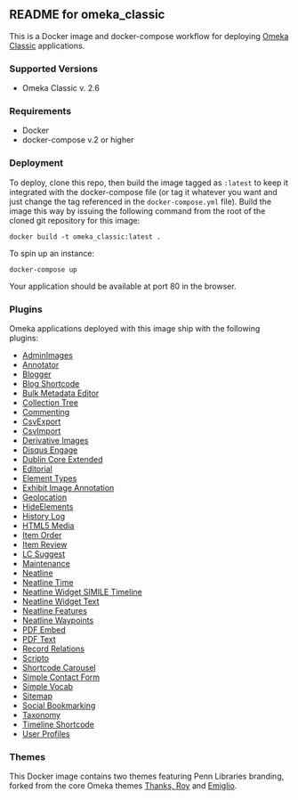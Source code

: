 ## README for omeka_classic

This is a Docker image and docker-compose workflow for deploying [Omeka Classic](https://omeka.org/classic/) applications.

### Supported Versions
* Omeka Classic v. 2.6

### Requirements

* Docker
* docker-compose v.2 or higher

### Deployment

To deploy, clone this repo, then build the image tagged as `:latest` to keep it integrated with the docker-compose file (or tag it whatever you want and just change the tag referenced in the `docker-compose.yml` file).  Build the image this way by issuing the following command from the root of the cloned git repository for this image:

```
docker build -t omeka_classic:latest .
```

To spin up an instance:

```
docker-compose up
```

Your application should be available at port 80 in the browser.

### Plugins

Omeka applications deployed with this image ship with the following plugins:

* [AdminImages](https://omeka.org/classic/plugins/AdminImages/)
* [Annotator](https://omeka.org/classic/plugins/Annotator)
* [Blogger](https://omeka.org/classic/plugins/Blogger)
* [Blog Shortcode](https://omeka.org/classic/plugins/BlogShortcode)
* [Bulk Metadata Editor](https://omeka.org/classic/plugins/BulkMetadataEditor)
* [Collection Tree](https://omeka.org/classic/plugins/CollectionTree)
* [Commenting](https://omeka.org/classic/plugins/Commenting)
* [CsvExport](https://omeka.org/classic/plugins/CsvExport)
* [CsvImport](https://omeka.org/classic/plugins/CsvImport)
* [Derivative Images](https://omeka.org/classic/plugins/DerivatieImages)
* [Disqus Engage](https://omeka.org/classic/plugins/DisqusEngage)
* [Dublin Core Extended](https://omeka.org/classic/plugins/DublinCoreExtended)
* [Editorial](https://omeka.org/classic/plugins/Editorial)
* [Element Types](https://omeka.org/classic/plugins/ElementTypes)
* [Exhibit Image Annotation](https://omeka.org/classic/plugins/ExhibitImageAnnotation)
* [Geolocation](https://omeka.org/classic/plugins/Geolocation)
* [HideElements](https://omeka.org/classic/plugins/HideElements)
* [History Log](https://omeka.org/classic/plugins/HistoryLog)
* [HTML5 Media](https://omeka.org/classic/plugins/Html5Media)
* [Item Order](https://omeka.org/classic/plugins/ItemOrder)
* [Item Review](https://omeka.org/classic/plugins/ItemReview)
* [LC Suggest](https://omeka.org/classic/plugins/LcSuggest)
* [Maintenance](https://omeka.org/classic/plugins/Maintenance)
* [Neatline](https://omeka.org/classic/plugins/Neatline)
* [Neatline Time](https://omeka.org/classic/plugins/NeatlineTime)
* [Neatline Widget SIMILE Timeline](https://omeka.org/classic/plugins/NeatlineWidgetSimileTimeline)
* [Neatline Widget Text](https://omeka.org/classic/plugins/NeatlineWidgetText)
* [Neatline Features](https://omeka.org/classic/plugins/NeatlineFeatures)
* [Neatline Waypoints](https://omeka.org/classic/plugins/NeatlineWaypoints)
* [PDF Embed](https://omeka.org/classic/plugins/PdfEmbed)
* [PDF Text](https://omeka.org/classic/plugins/PdfText)
* [Record Relations](https://omeka.org/classic/plugins/RecordRelations)
* [Scripto](https://omeka.org/classic/plugins/Scripto)
* [Shortcode Carousel](https://omeka.org/classic/plugins/ShortcodeCarousel)
* [Simple Contact Form](https://omeka.org/classic/plugins/SimpleContactForm)
* [Simple Vocab](https://omeka.org/classic/plugins/SimpleVocab)
* [Sitemap](https://omeka.org/classic/plugins/Sitemap)
* [Social Bookmarking](https://omeka.org/classic/plugins/SocialBookmarking)
* [Taxonomy](https://omeka.org/classic/plugins/Taxonomy)
* [Timeline Shortcode](https://omeka.org/classic/plugins/TimelineShortcode)
* [User Profiles](https://omeka.org/classic/plugins/UserProfiles)

### Themes

This Docker image contains two themes featuring Penn Libraries branding, forked from the core Omeka themes [Thanks, Roy](https://omeka.org/classic/themes/default/) and [Emiglio](https://omeka.org/classic/themes/emiglio/).
